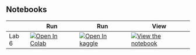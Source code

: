 
## Notebooks

|       | Run                                                                                                                                                                                                       | Run                                                                                                                                                                                                                                         | View                                                                                                                                                                                                                     |
|-------|-----------------------------------------------------------------------------------------------------------------------------------------------------------------------------------------------------------|---------------------------------------------------------------------------------------------------------------------------------------------------------------------------------------------------------------------------------------------|--------------------------------------------------------------------------------------------------------------------------------------------------------------------------------------------------------------------------|
| Lab 6 | [![Open In Colab](https://colab.research.google.com/assets/colab-badge.svg)](https://colab.research.google.com/github/nineil-pitt/cs1674_2074_fall25/blob/main/lab_6_pytorch/lab_6_pytorch_student.ipynb) | [![Open In kaggle](https://kaggle.com/static/images/open-in-kaggle.svg)](https://kaggle.com/kernels/welcome?src=https://raw.githubusercontent.com/nineil-pitt/cs1674_2074_fall25/refs/heads/main/lab_6_pytorch/lab_6_pytorch_student.ipynb) | [![View the notebook](https://img.shields.io/badge/render-nbviewer-orange.svg)](https://nbviewer.jupyter.org/github/nineil-pitt/cs1674_2074_fall25/blob/main/lab_6_pytorch/lab_6_pytorch_student.ipynb?flush_cache=true) |

